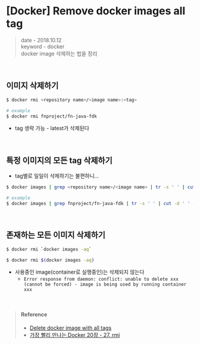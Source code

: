 # [Docker] Remove docker images all tag
> date - 2018.10.12  
> keyword - docker  
> docker image 삭제하는 법을 정리

<br>

## 이미지 삭제하기
```sh
$ docker rmi <repository name>/<image name>:<tag>

# example
$ docker rmi fnproject/fn-java-fdk
```
* tag 생략 가능 - latest가 삭제된다


<br>

## 특정 이미지의 모든 tag 삭제하기
* tag별로 일일이 삭제하기는 불편하니...
```sh
$ docker images | grep <repository name>/<image name> | tr -s ' ' | cut -d ' ' -f 2 | xargs -I {} docker rmi <repository name>/<image name>:{}

# example
$ docker images | grep fnproject/fn-java-fdk | tr -s ' ' | cut -d ' ' -f 2 | xargs -I {} docker rmi fnproject/fn-java-fdk:{}
```


<br>

## 존재하는 모든 이미지 삭제하기
```sh
$ docker rmi `docker images -aq`

$ docker rmi $(docker images -aq)
```
* 사용중인 image(container로 실행중인)는 삭제되지 않는다
  * `Error response from daemon: conflict: unable to delete xxx (cannot be forced) - image is being used by running container xxx`


<br>

> #### Reference
> * [Delete docker image with all tags](https://medium.com/@itseranga/delete-docker-image-with-all-tags-c631f6049530)
> * [가장 빨리 만나는 Docker 20장 - 27. rmi](http://pyrasis.com/book/DockerForTheReallyImpatient/Chapter20/27)
